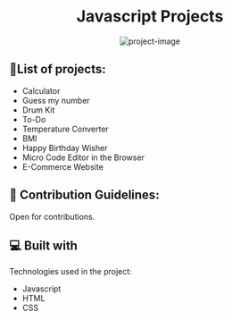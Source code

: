 <h1 align="center" id="title">Javascript Projects</h1>

<p align="center"><img src="https://socialify.git.ci/shrey141102/Javascript-projects/image?description=1&amp;descriptionEditable=A%20collection%20of%20many%20javascript%20projects.%20%0AFeel%20free%20to_%20contribute%2C%20add%20projects%20or%20make%20changes%20to%20it.&amp;font=Source%20Code%20Pro&amp;language=1&amp;name=1&amp;owner=1&amp;pattern=Floating%20Cogs&amp;theme=Auto" alt="project-image"></p>

<h2>🤩List of projects:</h2>

- Calculator
- Guess my number
- Drum Kit
- To-Do
- Temperature Converter
- BMI
- Happy Birthday Wisher
- Micro Code Editor in the Browser
- E-Commerce Website

<h2>🍰 Contribution Guidelines:</h2>

Open for contributions.

  
<h2>💻 Built with</h2>

Technologies used in the project:

*   Javascript
*   HTML
*   CSS

